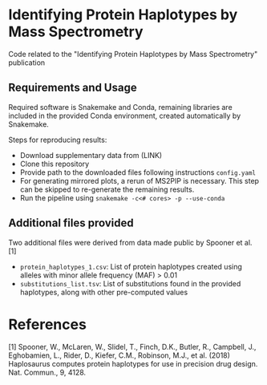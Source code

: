 # Identifying Protein Haplotypes by Mass Spectrometry
Code related to the "Identifying Protein Haplotypes by Mass Spectrometry" publication

## Requirements and Usage
Required software is Snakemake and Conda, remaining libraries are included in the provided Conda environment, created automatically by Snakemake.

Steps for reproducing results:
- Download supplementary data from (LINK)
- Clone this repository
- Provide path to the downloaded files following instructions `config.yaml`
- For generating mirrored plots, a rerun of MS2PIP is necessary. This step can be skipped to re-generate the remaining results.
- Run the pipeline using `snakemake -c<# cores> -p --use-conda`

## Additional files provided
Two additional files were derived from data made public by Spooner et al. \[1\]

- `protein_haplotypes_1.csv`: List of protein haplotypes created using alleles with minor allele frequency (MAF) > 0.01
- `substitutions_list.tsv`: List of substitutions found in the provided haplotypes, along with other pre-computed values 

# References
\[1\] Spooner, W., McLaren, W., Slidel, T., Finch, D.K., Butler, R., Campbell, J., Eghobamien, L., Rider, D., Kiefer, C.M., Robinson, M.J., et al. (2018) Haplosaurus computes protein haplotypes for use in precision drug design. Nat. Commun., 9, 4128.
